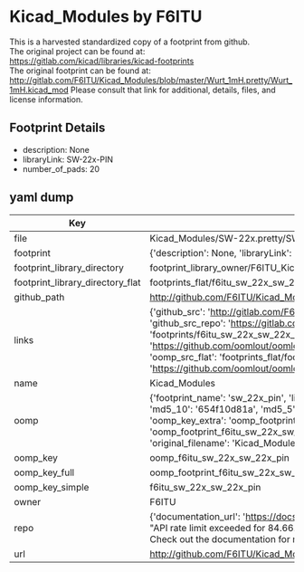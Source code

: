 # Kicad_Modules by F6ITU  
This is a harvested standardized copy of a footprint from github.  
The original project can be found at:  
https://gitlab.com/kicad/libraries/kicad-footprints  
The original footprint can be found at:
http://gitlab.com/F6ITU/Kicad_Modules/blob/master/Wurt_1mH.pretty/Wurt_1mH.kicad_mod
Please consult that link for additional, details, files, and license information.  
## Footprint Details
* description: None  
* libraryLink: SW-22x-PIN  
* number_of_pads: 20  
## yaml dump  
| Key | Value |  
| --- | --- |  
| file | Kicad_Modules/SW-22x.pretty/SW-22x-PIN.kicad_mod |  
| footprint | {'description': None, 'libraryLink': 'SW-22x-PIN', 'number_of_pads': 20} |  
| footprint_library_directory | footprint_library_owner/F6ITU_Kicad_Modules |  
| footprint_library_directory_flat | footprints_flat/f6itu_sw_22x_sw_22x_pin/working |  
| github_path | http://github.com/F6ITU/Kicad_Modules/blob/master/SW-22x.pretty/SW-22x-PIN.kicad_mod |  
| links | {'github_src': 'http://gitlab.com/F6ITU/Kicad_Modules/blob/master/Wurt_1mH.pretty/Wurt_1mH.kicad_mod', 'github_src_repo': 'https://gitlab.com/kicad/libraries/kicad-footprints', 'oomp_bot': 'footprints/f6itu_sw_22x_sw_22x_pin/working', 'oomp_bot_github': 'https://github.com/oomlout/oomlout_oomp_footprint_bot/tree/main/footprints/f6itu_sw_22x_sw_22x_pin/working', 'oomp_src_flat': 'footprints_flat/footprints_flat/f6itu_sw_22x_sw_22x_pin/working', 'oomp_src_flat_github': 'https://github.com/oomlout/oomlout_oomp_footprint_src/tree/main/footprints_flat/f6itu_sw_22x_sw_22x_pin/working'} |  
| name | Kicad_Modules |  
| oomp | {'footprint_name': 'sw_22x_pin', 'library_name': 'sw_22x', 'md5': '654f10d81ab4cdd06278f165872da2e1', 'md5_10': '654f10d81a', 'md5_5': '654f1', 'md5_6': '654f10', 'oomp_key': 'oomp_f6itu_sw_22x_sw_22x_pin', 'oomp_key_extra': 'oomp_footprint_f6itu_sw_22x_sw_22x_pin', 'oomp_key_full': 'oomp_footprint_f6itu_sw_22x_sw_22x_pin_654f10', 'oomp_key_simple': 'f6itu_sw_22x_sw_22x_pin', 'original_filename': 'Kicad_Modules/SW-22x.pretty/SW-22x-PIN.kicad_mod', 'owner_name': 'f6itu'} |  
| oomp_key | oomp_f6itu_sw_22x_sw_22x_pin |  
| oomp_key_full | oomp_footprint_f6itu_sw_22x_sw_22x_pin |  
| oomp_key_simple | f6itu_sw_22x_sw_22x_pin |  
| owner | F6ITU |  
| repo | {'documentation_url': 'https://docs.github.com/rest/overview/resources-in-the-rest-api#rate-limiting', 'message': "API rate limit exceeded for 84.66.173.59. (But here's the good news: Authenticated requests get a higher rate limit. Check out the documentation for more details.)"} |  
| url | http://github.com/F6ITU/Kicad_Modules |  

